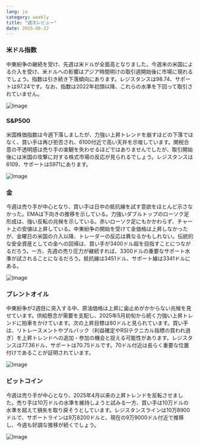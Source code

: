 ```yaml
---
lang: ja
category: weekly
title: "週次レビュー"
date: 2025-06-22
---
```


### 米ドル指数

中東紛争の継続を受け、先週は米ドルが全面高となりました。今週末の米国による介入を受け、米ドルへの影響はアジア時間明けの取引週開始後に市場に現れるでしょう。指数は引き続き下落傾向にあります。レジスタンスは98.74、サポートは97.24です。なお、指数は2022年初頭以降、これらの水準を下回って取引されていません。

![Image](https://markleighedu.github.io/img/Jun-2025/22-Jun-2025/usdindex.jpg)

### S&P500

米国株価指数は今週下落しましたが、力強い上昇トレンドを崩すほどの下落ではなく、買い手は再び拒否され、6100付近で高い天井を示唆しています。関税合意の不透明感は売り手の楽観を失わせるほどではありませんでしたが、取引開始後には米国の攻撃に対する株式市場の反応が見られるでしょう。レジスタンスは6109、サポートは5971にあります。

![Image](https://markleighedu.github.io/img/Jun-2025/22-Jun-2025/sp500.jpg)

### 金

今週は売り手が中心となり、買い手は日中の抵抗線を試す意欲をほとんど示さなかった。EMAは下向きの推移を示している。力強いダブルトップのローソク足形成は、強い反転の兆候を示している。赤いローソク足にもかかわらず、チャート上の安値は上昇している。中東紛争の開始を受けて金価格は上昇しなかったが、金曜日の米国の介入以降、トレーダーの反応は異なるかもしれない。伝統的な安全資産としての金への回帰は、買い手が3400ドル超を目指すことにつながるだろう。一方、先週の売り圧力が継続すれば、3300ドルの重要なサポート水準が試されることになるだろう。抵抗線は3451ドル、サポート線は3341ドルにある。

![Image](https://markleighedu.github.io/img/Jun-2025/22-Jun-2025/gold.jpg)

### ブレントオイル

中東紛争が2週目に突入する中、原油価格は上昇に歯止めがかからない兆候を見せています。供給懸念が需要を支配し、2025年5月初旬から続く力強い上昇トレンドに拍車をかけています。次の上昇目標は80ドルと見られています。買い手は、リトレースメントやプルバック（利益確定やRSIテクニカル指標の買われ過ぎ）を上昇トレンドへの追加・参加の機会と捉える可能性があります。レジスタンスは77.36ドル、サポートは70.75ドルです。70ドル付近は長らく重要な位置付けであることが証明されています。

![Image](https://markleighedu.github.io/img/Jun-2025/22-Jun-2025/brentoil.jpg)

### ビットコイン

今週は売り手が中心となり、2025年4月以来の上昇トレンドを反転させました。売り手は10万ドルの水準を維持しようと試みる一方、買い手は10万ドルの水準を超えて損失を取り戻そうとしています。レジスタンスラインは10万8900ドルで、サポートラインは9万8200ドルと、現在の9万9000ドル付近で推移し、今週も好調な推移が続くでしょう。

![Image](https://markleighedu.github.io/img/Jun-2025/22-Jun-2025/bitcoin.jpg)

